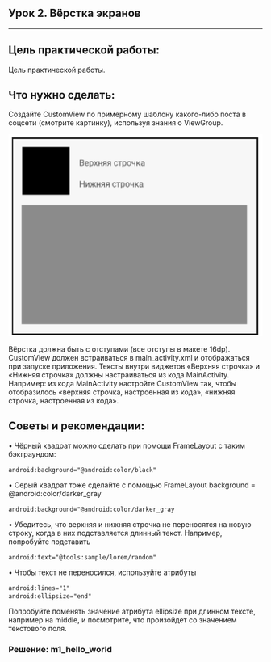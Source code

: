 ## Урок 2. Вёрстка экранов

---
## Цель практической работы:
Цель практической работы.

## Что нужно сделать:
Создайте CustomView по примерному шаблону какого-либо поста в соцсети (смотрите картинку), используя знания о ViewGroup.

![](img/111.png)

Вёрстка должна быть с отступами (все отступы в макете 16dp).
CustomView должен встраиваться в main_activity.xml и отображаться при запуске приложения.
Тексты внутри виджетов «Верхняя строчка» и «Нижняя строчка» должны настраиваться из кода MainActivity. Например: из кода MainActivity настройте CustomView так, чтобы отобразилось «верхняя строчка, настроенная из кода», «нижняя строчка, настроенная из кода».

## Советы и рекомендации:

• Чёрный квадрат можно сделать при помощи FrameLayout c таким бэкграундом:
```
android:background="@android:color/black"
```

• Серый квадрат тоже сделайте с помощью FrameLayout background = @android:color/darker_gray
```
android:background="@android:color/darker_gray
```

• Убедитесь, что верхняя и нижняя строчка не переносятся на новую строку, когда в них подставляется длинный текст. Например, попробуйте подставить
```
android:text="@tools:sample/lorem/random"
```
• Чтобы текст не переносился, используйте атрибуты
```
android:lines="1"
android:ellipsize="end"
```

Попробуйте поменять значение атрибута ellipsize при длинном тексте, например на middle, и посмотрите, что произойдет со значением текстового поля.






### Решение: m1_hello_world